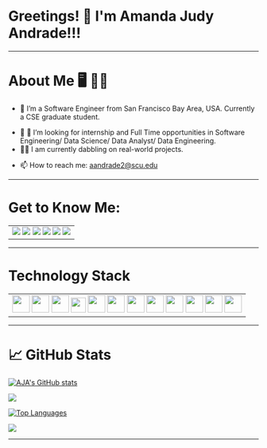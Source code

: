 # Greetings! 👋 I'm Amanda Judy Andrade!!! 
---
# About Me 🖥️ 👩‍💻
- 🔭 I’m a Software Engineer from San Francisco Bay Area, USA. Currently a CSE graduate student.
<!-- - 🌱 I’m currently learning ... -->
- 👯 🤔 I’m looking for internship and Full Time opportunities in Software Engineering/ Data Science/ Data Analyst/ Data Engineering.
- 👩‍💻 I am currently dabbling on real-world projects. 
<!-- - 💬 Ask me about ... -->
- 📫 How to reach me: aandrade2@scu.edu

---
# Get to Know Me:
<table>
 <body>
  <tr>
   <td style="text-align:center">
    <a href="https://www.youtube.com/channel/UC3qsYHRFbWeDOcbbIdbM5Nw" rel="some text"><img src="https://img.shields.io/badge/YouTube-FF0000?style=for-the-badge&logo=youtube&logoColor=white"></a>
    <a href="https://www.instagram.com/yoakeumaretetashojo/" rel="some text"><img src="https://img.shields.io/badge/Instagram-E4405F?style=for-the-badge&logo=instagram&logoColor=white"></a>
    <a href="https://www.linkedin.com/in/amandajudyandrade/" rel="some text"><img src="https://img.shields.io/badge/LinkedIn-0077B5?style=for-the-badge&logo=linkedin&logoColor=white"></a>
    <a href="https://leetcode.com/aja512/" rel="some text"><img src="https://img.shields.io/badge/-LeetCode-FFA116?style=for-the-badge&logo=LeetCode&logoColor=black"></a>
    <a href="https://www.hackerrank.com/aiko999" rel="some text"><img src="https://img.shields.io/badge/-Hackerrank-2EC866?style=for-the-badge&logo=HackerRank&logoColor=white"></a>
    <a href="https://www.kaggle.com/amandajudyandrade" rel="some text"><img src="https://img.shields.io/badge/Kaggle-20BEFF?style=for-the-badge&logo=Kaggle&logoColor=white"></a>
   </td>
  </tr>
 </body>
</table>

---

# Technology Stack
 
<table>
 <body>
  <tr>
   <td style="text-align:center">
    <img src="https://img.icons8.com/color/48/000000/swift.png" width="35" height="35"/>
    <img src="https://img.icons8.com/color/48/000000/java-coffee-cup-logo--v1.png" width="35" height="35"/>
    <img src="https://img.icons8.com/color/48/000000/python--v1.png" width="35" height="35"/>
    <img src="https://img.icons8.com/color/48/000000/tensorflow.png" width="30" height="30"/>
    <img src="https://user-images.githubusercontent.com/42480995/201433828-72482f32-1a62-46fd-98ab-3bbb65673e90.png" width="35" height="35"/>
    <img src="https://img.icons8.com/color/48/000000/javascript--v1.png" width="35" height="35"/>
    <img src="https://img.icons8.com/color/48/000000/react-native.png" width="35" height="35"/> 
    <img src="https://img.icons8.com/color/48/000000/bootstrap.png" width="35" height="35"/>
    <img src="https://img.icons8.com/color/48/000000/git.png" width="35" height="35"/> 
    <img src="https://img.icons8.com/color/48/000000/r.png" width="35" height="35"/>
    <img src="https://img.icons8.com/fluency/48/000000/flutter.png" width="35" height="35"/>
    <img src="https://user-images.githubusercontent.com/42480995/201433380-cdcc7682-0110-4e94-b203-236af784647f.png" width="35" height="35"/>
     
   </td>
  </tr>
 </body>
</table>

  
---

# &#x1f4c8; GitHub Stats

<a href="http://www.github.com/aja512"><img src="https://github-readme-stats.vercel.app/api?username=aja512&show_icons=true&hide=&count_private=true&title_color=0891b2&text_color=ffffff&icon_color=0891b2&bg_color=1c1917&hide_border=true&show_icons=true" alt="AJA's GitHub stats" /></a>

<a href="http://www.github.com/aja512"><img src="https://github-readme-streak-stats.herokuapp.com/?user=aja512&stroke=ffffff&background=1c1917&ring=0891b2&fire=0891b2&currStreakNum=ffffff&currStreakLabel=0891b2&sideNums=ffffff&sideLabels=ffffff&dates=ffffff&hide_border=true" /></a>

<a href="https://github.com/aja512" align="left"><img src="https://github-readme-stats.vercel.app/api/top-langs/?username=aja512&langs_count=10&title_color=0891b2&text_color=ffffff&icon_color=0891b2&bg_color=1c1917&hide_border=true&locale=en&custom_title=Top%20%Languages" alt="Top Languages" /></a>
<!-- ![Amanda's GitHub stats](https://github-readme-stats.vercel.app/apiusername=aja512&show_icons=true&icon_color=586069&text_color=586069&bg_color=fff&line_height=30&hide_title=true&title_color=0366d6)
   -->

![](https://komarev.com/ghpvc/?username=aja512&color=brightgreen)
  
<!-- ![Top langs](https://github-readme-stats.vercel.app/api/top-langs/?username=aja512&theme=chartreuse-dark&layout=compact) -->

<!-- ![aja512](https://github-readme-streak-stats.herokuapp.com/?user=aja512) -->
---
<!--
**aja512/aja512** is a ✨ _special_ ✨ repository because its `README.md` (this file) appears on your GitHub profile.

Here are some ideas to get you started:

- 🔭 I’m currently working on ...
- 🌱 I’m currently learning ...
- 👯 I’m looking to collaborate on ...
- 🤔 I’m looking for help with ...
- 💬 Ask me about ...
- 📫 How to reach me: ...
- 😄 Pronouns: ...
- ⚡ Fun fact: ...
-->
